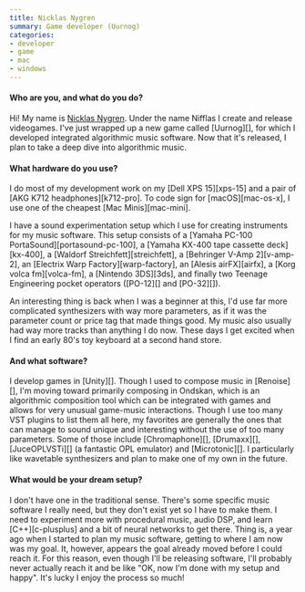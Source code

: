 ```yaml
---
title: Nicklas Nygren
summary: Game developer (Uurnog)
categories:
- developer
- game
- mac
- windows
---
```


#### Who are you, and what do you do?

Hi! My name is [Nicklas Nygren](http://nifflas.ni2.se/ "Nicklas' website."). Under the name Nifflas I create and release videogames. I've just wrapped up a new game called [Uurnog][], for which I developed integrated algorithmic music software. Now that it's released, I plan to take a deep dive into algorithmic music.

#### What hardware do you use?

I do most of my development work on my [Dell XPS 15][xps-15] and a pair of [AKG K712 headphones][k712-pro]. To code sign for [macOS][mac-os-x], I use one of the cheapest [Mac Minis][mac-mini].

I have a sound experimentation setup which I use for creating instruments for my music software. This setup consists of a [Yamaha PC-100 PortaSound][portasound-pc-100], a [Yamaha KX-400 tape cassette deck][kx-400], a [Waldorf Streichfett][streichfett], a [Behringer V-Amp 2][v-amp-2], an [Electrix Warp Factory][warp-factory], an [Alesis airFX][airfx], a [Korg volca fm][volca-fm], a [Nintendo 3DS][3ds], and finally two Teenage Engineering pocket operators ([PO-12][] and [PO-32][]).

An interesting thing is back when I was a beginner at this, I'd use far more complicated synthesizers with way more parameters, as if it was the parameter count or price tag that made things good. My music also usually had way more tracks than anything I do now. These days I get excited when I find an early 80's toy keyboard at a second hand store.

#### And what software?

I develop games in [Unity][]. Though I used to compose music in [Renoise][], I'm moving toward primarily composing in Ondskan, which is an algorithmic composition tool which can be integrated with games and allows for very unusual game-music interactions. Though I use too many VST plugins to list them all here, my favorites are generally the ones that can manage to sound unique and interesting without the use of too many parameters. Some of those include [Chromaphone][], [Drumaxx][], [JuceOPLVSTi][] (a fantastic OPL emulator) and [Microtonic][]. I particularly like wavetable synthesizers and plan to make one of my own in the future.

#### What would be your dream setup?

I don't have one in the traditional sense. There's some specific music software I really need, but they don't exist yet so I have to make them. I need to experiment more with procedural music, audio DSP, and learn [C++][c-plusplus] and a bit of neural networks to get there. Thing is, a year ago when I started to plan my music software, getting to where I am now was my goal. It, however, appears the goal already moved before I could reach it. For this reason, even though I'll be releasing software, I'll probably never actually reach it and be like "OK, now I'm done with my setup and happy". It's lucky I enjoy the process so much!